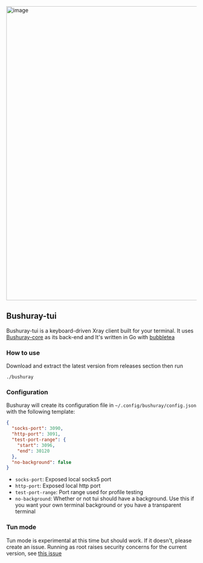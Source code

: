 <img width="1297" height="778" alt="image" src="https://github.com/user-attachments/assets/721fcb9b-08f0-475b-a164-48ed681710fa" />

## Bushuray-tui
Bushuray-tui is a keyboard-driven Xray client built for your terminal. It uses [Bushuray-core](https://github.com/Keivan-sf/Bushuray-core) as its back-end and It's written in Go with [bubbletea](https://github.com/charmbracelet/bubbletea)
### How to use
Download and extract the latest version from releases section then run
```
./bushuray
```

### Configuration
Bushuray will create its configuration file in `~/.config/bushuray/config.json` with the following template:
```json
{
  "socks-port": 3090,
  "http-port": 3091,
  "test-port-range": {
    "start": 3096,
    "end": 30120
  },
  "no-background": false 
}
```
- `socks-port`: Exposed local socks5 port
- `http-port`: Exposed local http port
- `test-port-range`: Port range used for profile testing
- `no-background`: Whether or not tui should have a background. Use this if you want your own terminal background or you have a transparent terminal

### Tun mode
Tun mode is experimental at this time but should work. If it doesn't, please create an issue. Running as root raises security concerns for the current version, see [this issue](https://github.com/Keivan-sf/Bushuray-core/issues/10)
